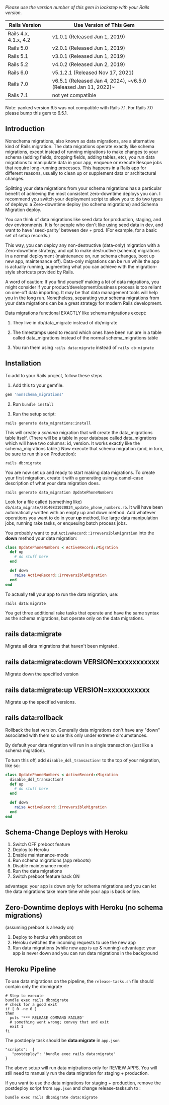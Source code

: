



_Please use the version number of this gem in lockstep with your Rails version._

| Rails Version         |   | Use Version of This Gem          |     |           
|-----------------------|------------------|----------------------------------|-----|
| Rails 4.x, 4.1.x, 4.2 |   | v1.0.1  (Released Jun 1, 2019)   |     |
| Rails 5.0             |    | v2.0.1 (Released Jun 1, 2019)    |     |
| Rails 5.1             |    | v3.0.1 (Released Jun 1, 2019)    |     | 
| Rails 5.2             |    | v4.0.2 (Released Jun 2, 2019)    |     |
| Rails 6.0             |    | v5.1.2.1 (Released Nov 17, 2021) |    |
| Rails 7.0             |    |  v6.5.1 (Released Jan 4, 2024), ~v6.5.0 (Released Jan 11, 2022)~   |    |
| Rails 7.1             |    | not yet compatible               |    |

Note: yanked version 6.5 was not compatible with Rails 7.1. For Rails 7.0 please bump this gem to 6.5.1. 

## Introduction

Nonschema migrations, also known as data migrations, are a alternative kind of Rails migration. The data migrations operate exactly like schema migrations, except instead of running migrations to make changes to your schema (adding fields, dropping fields, adding tables, etc), you run data migrations to manipulate data in your app, enqueue or execute Resque jobs that require long-running processes. This happens in a Rails app for different reasons, usually to clean up or supplement data or architectural changes.

Splitting your data migrations from your schema migrations has a particular benefit of achieving the most consistent zero-downtime deploys you can. I recommend you switch your deployment script to allow you to do two
types of deploys: a Zero-downtime deploy (no schema migrations) and Schema Migration deploy.

You can think of data migrations like seed data for production, staging, and dev environments. It is for people who don't like using seed data in dev, and want to have 'seed-parity' between dev + prod. (For example, for a basic set of setup records.)

This way, you can deploy any non-destructive (data-only) migration with a Zero-downtime strategy, and opt to make destructive (schema) migrations in a normal deployment (maintenance on, run schema changes, boot up new app,  maintenance off).  Data-only migrations can be run while the app is actually running, augmenting what you can achieve with the migration-style shortcuts provided by Rails.

A word of caution: If you find yourself making a lot of data migrations, you might consider if your product/development/business process is too reliant on one-off data importing. It may be that data management tools will help you in the long run. Nonetheless, separating your schema migrations from your data migrations can be a great strategy for modern Rails development.

Data migrations functional EXACTLY like schema migrations except:

1) They live in db/data_migrate instead of db/migrate

2) The timestamps used to record which ones have been run are in a table called data_migrations instead of the normal schema_migrations table

3) You run them using `rails data:migrate` instead of `rails db:migrate`

## Installation
To add to your Rails project, follow these steps.

1) Add this to your gemfile.
```ruby
gem 'nonschema_migrations'
```

2) Run `bundle install`

3) Run the setup script:
```
rails generate data_migrations:install
```
This will create a *schema* migration that will create the data_migrations table itself. (There will be a table in your database called data_migrations which will have two columns: id, version. It works exactly like the schema_migrations table.) Now execute that schema migration (and, in turn, be sure to run this on Production):

```
rails db:migrate
```

You are now set up and ready to start making data migrations. To create your first migration, create it with a generating using a camel-case description of what your data migration does. 

```
rails generate data_migration UpdatePhoneNumbers
```

Look for a file called (something like) `db/data_migrate/20140831020834_update_phone_numbers.rb`. It will have been automatically written with an empty up and down method. Add whatever operations you want to do in your **up** method, like large data manipulation jobs, running rake tasks, or enqueuing batch process jobs. 

You probably want to put `ActiveRecord::IrreversibleMigration` into the **down** method your data migration:

```ruby
class UpdatePhoneNumbers < ActiveRecord::Migration
  def up
    # do stuff here
  end

  def down
    raise ActiveRecord::IrreversibleMigration
  end
end
```

To actually tell your app to run the data migration, use:

```
rails data:migrate
```


You get three additional rake tasks that operate and have the same syntax as the schema migrations, but operate only on the data migrations. 

## rails data:migrate
Migrate all data migrations that haven't been migrated.

## rails data:migrate:down VERSION=xxxxxxxxxxx
Migrate down the specified version

## rails data:migrate:up VERSION=xxxxxxxxxxx
Migrate up the specified versions.

## rails data:rollback
Rollback the last version. Generally data migrations don't have any "down" associated with them so use this only under extreme circumstances. 

By default your data migration will run in a single transaction (just like a schema migration).

To turn this off, add `disable_ddl_transaction!` to the top of your migration, like so:

```ruby
class UpdatePhoneNumbers < ActiveRecord::Migration
  disable_ddl_transaction!
  def up
    # do stuff here
  end

  def down
    raise ActiveRecord::IrreversibleMigration
  end
end
```

## Schema-Change Deploys with Heroku

1. Switch OFF preboot feature
2. Deploy to Heroku
3. Enable maintenance-mode
4. Run schema migrations  (app reboots)
5. Disable maintenance mode
6. Run the data migrations
7. Switch preboot feature back ON

advantage: your app is down only for schema migrations and you can let the data migrations take more time while your app is back online.


## Zero-Downtime deploys with Heroku (no schema migrations)

(assuming preboot is already on)
1. Deploy to heroku with preboot on
2. Heroku switches the incoming requests to use the new app
3. Run data migrations (while new app is up & running)
advantage: your app is never down and you can run data migrations in the background

## Heroku Pipeline
To use data migrations on the pipeline, the `release-tasks.sh` file should contain only the db:migrate
``` 
# Step to execute
bundle exec rails db:migrate 
# check for a good exit
if [ 0 -ne 0 ]
then
  puts '*** RELEASE COMMAND FAILED'
  # something went wrong; convey that and exit
  exit 1
fi
```


The postdeply task should be **data:migrate**
in `app.json`
```
"scripts":  {
   "postdeploy": "bundle exec rails data:migrate"
}
```
The above setup will run data migtrations only for REVIEW APPS. 
You will still need to manually run the data migration for staging + production. 

If you want to use the data migrations for staging + production, remove the postdeploy script from `app.json` and change release-tasks.sh to :
```
bundle exec rails db:migrate data:migrate
```

